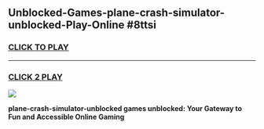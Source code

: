 
## Unblocked-Games-plane-crash-simulator-unblocked-Play-Online #8ttsi
<h3>
<a href="https://news.freeplayer.one?title=plane-crash-simulator-unblocked&ref=3">CLICK TO PLAY</a></h3>
<hr>

<h3>
<a href="https://news.freeplayer.one?title=plane-crash-simulator-unblocked&ref=3">CLICK 2 PLAY</a>
  
</h3>

<a href="https://news.freeplayer.one?title=plane-crash-simulator-unblocked&ref=3"><img src="https://clearcache.store/games.png"></a>


**plane-crash-simulator-unblocked games unblocked: Your Gateway to Fun and Accessible Online Gaming**
